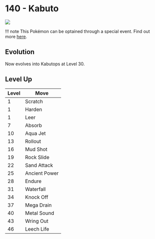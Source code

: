 # 140 - Kabuto
![][140]

!!! note
    This Pokémon can be optained through a special event. Find out more [here](../../../special_events/#fossil-pokemon).

## Evolution
Now evolves into Kabutops at Level 30.

## Level Up

Level | Move
---   | ---
  1   | Scratch
  1   | Harden
  1   | Leer
  7   | Absorb
 10   | Aqua Jet
 13   | Rollout
 16   | Mud Shot
 19   | Rock Slide
 22   | Sand Attack
 25   | Ancient Power
 28   | Endure
 31   | Waterfall
 34   | Knock Off
 37   | Mega Drain
 40   | Metal Sound
 43   | Wring Out
 46   | Leech Life



[140]: ../img/pokemon/140.png

